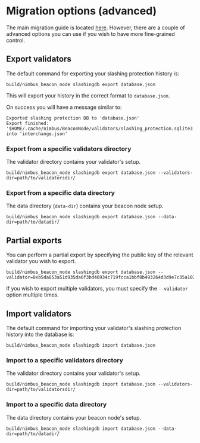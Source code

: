# Migration options (advanced)

The main migration guide is located [here](./migration.md). However, there are a couple of advanced options you can use if you wish to have more fine-grained control.

## Export validators

The default command for exporting your slashing protection history is:

```
build/nimbus_beacon_node slashingdb export database.json
```

This will export your history in the correct format to `database.json`.

On success you will have a message similar to:

```
Exported slashing protection DB to 'database.json'
Export finished: '$HOME/.cache/nimbus/BeaconNode/validators/slashing_protection.sqlite3' into 'interchange.json'
```

### Export from a specific validators directory

The validator directory contains your validator's setup.

```
build/nimbus_beacon_node slashingdb export database.json --validators-dir=path/to/validatorsdir/
```

### Export from a specific data directory

The data directory (`data-dir`) contains your beacon node setup.

```
build/nimbus_beacon_node slashingdb export database.json --data-dir=path/to/datadir/
```

## Partial exports

You can perform a partial export by specifying the public key of the relevant validator you wish to export.

```
build/nimbus_beacon_node slashingdb export database.json --validator=0xb5da853a51d935da6f3bd46934c719fcca1bbf0b493264d3d9e7c35a1023b73c703b56d598edf0239663820af36ec615
```

If you wish to export multiple validators, you must specify the `--validator` option multiple times.


## Import validators

The default command for importing your validator's slashing protection history into the database is:

```
build/nimbus_beacon_node slashingdb import database.json
```

### Import to a specific validators directory

The validator directory contains your validator's setup.

```
build/nimbus_beacon_node slashingdb import database.json --validators-dir=path/to/validatorsdir/
```

### Import to a specific data directory

The data directory contains your beacon node's setup.

```
build/nimbus_beacon_node slashingdb import database.json --data-dir=path/to/datadir/
```

